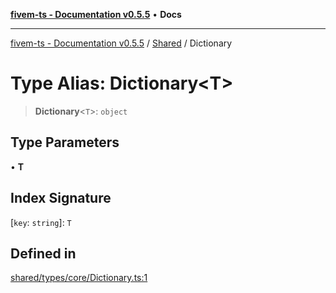[**fivem-ts - Documentation v0.5.5**](../../../README.md) • **Docs**

***

[fivem-ts - Documentation v0.5.5](../../../README.md) / [Shared](../README.md) / Dictionary

# Type Alias: Dictionary\<T\>

> **Dictionary**\<`T`\>: `object`

## Type Parameters

• **T**

## Index Signature

 \[`key`: `string`\]: `T`

## Defined in

[shared/types/core/Dictionary.ts:1](https://github.com/Purpose-Dev/fivem-ts/blob/main/src/shared/types/core/Dictionary.ts#L1)
